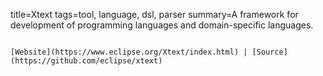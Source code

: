 title=Xtext
tags=tool, language, dsl, parser
summary=A framework for development of programming languages and domain-specific languages.
~~~~~~

[Website](https://www.eclipse.org/Xtext/index.html) | [Source](https://github.com/eclipse/xtext)

